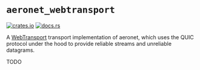 # `aeronet_webtransport`

[![crates.io](https://img.shields.io/crates/v/aeronet_webtransport.svg)](https://crates.io/crates/aeronet_webtransport)
[![docs.rs](https://img.shields.io/docsrs/aeronet_webtransport)](https://docs.rs/aeronet_webtransport)

A [WebTransport](https://developer.chrome.com/en/articles/webtransport/) transport implementation of
aeronet, which uses the QUIC protocol under the hood to provide reliable streams and unreliable
datagrams.

TODO
